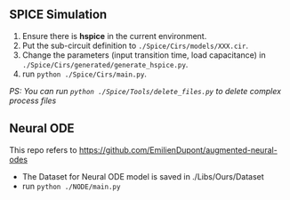 ## SPICE Simulation

1. Ensure there is **hspice** in the current environment.
2. Put the sub-circuit definition to `./Spice/Cirs/models/XXX.cir`.
3. Change the parameters (input transition time, load capacitance) in `./Spice/Cirs/generated/generate_hspice.py`.
4. run `python ./Spice/Cirs/main.py`.

*PS: You can run `python ./Spice/Tools/delete_files.py` to delete complex process files*

## Neural ODE

This repo refers to https://github.com/EmilienDupont/augmented-neural-odes

* The Dataset for Neural ODE model is saved in ./Libs/Ours/Dataset
* run `python ./NODE/main.py`
